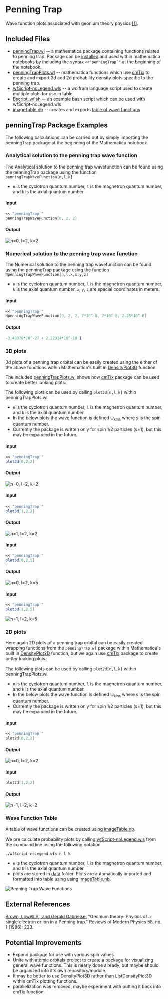 # Penning Trap
Wave function plots associated with geonium theory physics [[1]](https://journals.aps.org/rmp/abstract/10.1103/RevModPhys.58.233). 

## Included Files
* [penningTrap.wl](https://github.com/cphys/penningTrap/blob/main/penningTrap.wl) -- a mathematica package containing functions related to penning trap. Package can be [installed](https://support.wolfram.com/5648?src=mathematica) and used within mathematica notebooks by including the syntax ``<<"penningTrap`"`` at the beginning of the notebook.
* [penningTrapPlots.wl](https://github.com/cphys/penningTrap/blob/main/penningTrapPlots.wl) -- mathematica functions which use [cmTix](https://github.com/cphys/cmPackages) to create and export 3d and 2d probability density plots specific to the penning trap.
* [wfScript-noLegend.wls](https://github.com/cphys/penningTrap/blob/main/wfScript-noLegend.wls) -- a wolfram language script used to create multiple plots for use in table
* [Bscript_wf.sh](https://github.com/cphys/penningTrap/blob/main/Bscript_wf.sh) -- an example bash script which can be used with wfScript-noLegend.wls
* [imageTable.nb](https://github.com/cphys/penningTrap/blob/main/imageTable.nb) -- creates and exports [table of wave functions](/data/WFTable.png)

## penningTrap Package Examples
The following calculations can be carried out by simply importing the penningTrap package at the beginning of the Mathematica notebook.

### Analytical solution to the penning trap wave function
The Analytical solution to the penning trap wavefunction can be found using the penningTrap package using the function `penningTrapWaveFunction[n,l,k]`
* `n` is the cyclotron quantum number, `l` is the magnetron quantum number, and `k` is the axial quantum number.
#### Input
```Mathematica
<< "penningTrap`"
penningTrapWaveFunction[0, 2, 2]
```
#### Output
![n=0, l=2, k=2](/data/eqns/n0_l2_k2.png)

### Numerical solution to the penning trap wave function
The Numerical solution to the penning trap wavefunction can be found using the penningTrap package using the function `NpenningTrapWaveFunction[n,l,k,x,y,z]`
* `n` is the cyclotron quantum number, `l` is the magnetron quantum number, `k` is the axial quantum number, `x`, `y`, `z` are spacial coordinates in meters.
#### Input
```Mathematica
<< "penningTrap`"
NpenningTrapWaveFunction[0, 2, 2, 7*10^-8, 7*10^-8, 2.25*10^-6]
```
#### Output
```Mathematica
-3.48378*10^-27 + 2.22314*10^-10 I
```
### 3D plots
3d plots of a penning trap orbital can be easily created using the either of the above functions within Mathematica's built in [DensityPlot3D](https://reference.wolfram.com/language/ref/DensityPlot3D.html) function.

The included [penningTrapPlots.wl](https://github.com/cphys/penningTrap/blob/main/penningTrapPlots.wl) shows how [cmTix](https://github.com/cphys/cmPackages) package can be used to create better looking plots.

The following plots can be used by calling `plot3d[n,l,k]` within penningTrapPlots.wl
* `n` is the cyclotron quantum number, `l` is the magnetron quantum number, and `k` is the axial quantum number.
* In the below plots the wave function is defined ψ<sub>klns</sub> where s is the spin quantum number.
* Currently the package is written only for spin 1/2 particles (s=1), but this may be expanded in the future.

#### Input
```Mathematica
<< "penningTrap`"
plot3d[0,2,2]
```

#### Output
![n=0, l=2, k=2](/data/figs3d/vc164.4GHz_vz64.42MHz/n0_l2_k2.png)

#### Input
```Mathematica
<< "penningTrap`"
plot3d[1,2,2]
```

#### Output
![n=1, l=2, k=2](/data/figs3d/vc164.4GHz_vz64.42MHz/n1_l2_k2.png)

#### Input
```Mathematica
<< "penningTrap`"
plot3d[0,2,5]
```

#### Output
![n=0, l=2, k=5](/data/figs3d/vc164.4GHz_vz64.42MHz/n0_l2_k5.png)

#### Input
```Mathematica
<< "penningTrap`"
plot3d[1,2,5]
```
![n=1, l=2, k=5](/data/figs3d/vc164.4GHz_vz64.42MHz/n1_l2_k5.png)

### 2D plots
Here again 2D plots of a penning trap orbital can be easily created wrapping functions from the `penningTrap.wl` package within Mathematica's built in [DensityPlot2D](https://reference.wolfram.com/language/ref/DensityPlot2D.html) function, but we again use [cmTix](https://github.com/cphys/cmPackages) package to create better looking plots.

The following plots can be used by calling `plot2d[n,l,k]` within penningTrapPlots.wl
* `n` is the cyclotron quantum number, `l` is the magnetron quantum number, and `k` is the axial quantum number.
* In the below plots the wave function is defined ψ<sub>klns</sub> where s is the spin quantum number.
* Currently the package is written only for spin 1/2 particles (s=1), but this may be expanded in the future.
#### Input
```Mathematica
<< "penningTrap`"
plot2d[0,2,2]
```

#### Output
![n=0, l=2, k=2](/data/figs2d/vc164.4GHz_vz64.42MHz/n0_l2_k2.png)

#### Input
```Mathematica
plot2d[1,2,2]
```

#### Output
![n=1, l=2, k=2](/data/figs2d/vc164.4GHz_vz64.42MHz/n1_l2_k2.png)

### Wave Function Table
A table of wave functions can be created using [imageTable.nb](https://github.com/cphys/penningTrap/blob/main/imageTable.nb).

We pre calculate probability plots by calling [wfScript-noLegend.wls](https://github.com/cphys/penningTrap/blob/main/wfScript-noLegend.wls) from the command line using the following notation
```
./wfScript-noLegend.wls n l k
```
* `n` is the cyclotron quantum number, `l` is the magnetron quantum number, and `k` is the axial quantum number.
* plots are stored in [data](https://github.com/cphys/penningTrap/tree/main/data) folder.
Plots are automatically imported and formatted into table using using [imageTable.nb](https://github.com/cphys/penningTrap/blob/main/imageTable.nb).

![Penning Trap Wave Functions](/data/WFTable.png)

## External References
[Brown, Lowell S., and Gerald Gabrielse.](https://journals.aps.org/rmp/abstract/10.1103/RevModPhys.58.233)
"Geonium theory: Physics of a single electron or ion in a Penning trap."
Reviews of Modern Physics 58, no. 1 (1986): 233.

## Potential Improvements
* Expand package for use with various spin values
* Unite with [atomic orbitals](https://github.com/cphys/atomicOrbitals) project to create a package for visualizing general wave functions. This is nearly done already, but maybe should be organized into it's own repository/module.
* It may be better to use DensityPlot3D rather than ListDensityPlot3D within cmTix plotting functions.
* parallelization was removed, maybe experiment with putting it back into cmTix function.
